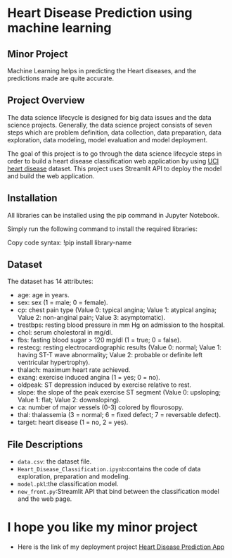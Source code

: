 # Heart Disease Prediction using machine learning 
## Minor Project
Machine Learning helps in predicting the Heart diseases, and the predictions made are quite accurate.

## Project Overview
The data science lifecycle is designed for big data issues and the data science projects. Generally, the data science project consists of seven steps which are problem definition, data collection, data preparation, data exploration, data modeling, model evaluation and model deployment.

The goal of this project is to go through the data science lifecycle steps in order to build a heart disease classification web application by using [UCI heart disease](https://archive.ics.uci.edu/ml/datasets/statlog+(heart)) dataset. This project uses Streamlit API to deploy the model and build the web application.

## Installation
All libraries can be installed using the pip command in Jupyter Notebook. 

Simply run the following command to install the required libraries:

Copy code syntax:
!pip install library-name 

## Dataset
The dataset has 14 attributes:

- age: age in years.
- sex: sex (1 = male; 0 = female).
- cp: chest pain type (Value 0: typical angina; Value 1: atypical angina; Value 2: non-anginal pain; Value 3: asymptomatic).
- trestbps: resting blood pressure in mm Hg on admission to the hospital.
- chol: serum cholestoral in mg/dl.
- fbs: fasting blood sugar > 120 mg/dl (1 = true; 0 = false).
- restecg: resting electrocardiographic results (Value 0: normal; Value 1: having ST-T wave abnormality; Value 2: probable or definite left ventricular hypertrophy).
- thalach: maximum heart rate achieved.
- exang: exercise induced angina (1 = yes; 0 = no).
- oldpeak: ST depression induced by exercise relative to rest.
- slope: the slope of the peak exercise ST segment (Value 0: upsloping; Value 1: flat; Value 2: downsloping).
- ca: number of major vessels (0-3) colored by flourosopy.
- thal: thalassemia (3 = normal; 6 = fixed defect; 7 = reversable defect).
- target: heart disease (1 = no, 2 = yes).

## File Descriptions

- `data.csv`: the dataset file.
- `Heart_Disease_Classification.ipynb`:contains the code of data exploration, preparation and modeling.
- `model.pkl`:the classification model.
- `new_front.py`:Streamlit API that bind between the classification model and the web page.

# I hope you like my minor project 
- Here is the link of my deployment project
[Heart Disease Prediction App](https://heart-disease-prediction-rups.streamlit.app)
